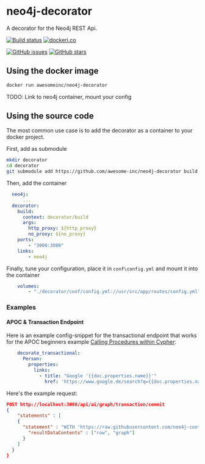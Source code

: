 # neo4j-decorator

A decorator for the Neo4j REST Api.

[![Build status](https://travis-ci.org/awesome-inc/neo4j-decorator.svg?branch=master)](https://travis-ci.org/awesome-inc/neo4j-decorator/)
[![dockeri.co](http://dockeri.co/image/awesomeinc/neo4j-decorator)](https://registry.hub.docker.com/awesomeinc/neo4j-decorator/)

[![GitHub issues](https://img.shields.io/github/issues/awesome-inc/neo4j-decorator.svg "GitHub issues")](https://github.com/awesome-inc/neo4j-decorator)
[![GitHub stars](https://img.shields.io/github/stars/awesome-inc/neo4j-decorator "GitHub stars")](https://github.com/awesome-inc/neo4j-decorator)

## Using the docker image

```bash
docker run awesomeinc/neo4j-decorator
```

TODO: Link to neo4j container, mount your config

## Using the source code

The most common use case is to add the decorator as a container to your docker project.

First, add as submodule

```bash
mkdir decorator
cd decorator
git submodule add https://github.com/awesome-inc/neo4j-decorator build
```

Then, add the container

```yml
  neo4j:
      ...
  decorator:
    build:
      context: decorator/build
      args:
        http_proxy: ${http_proxy}
        no_proxy: ${no_proxy}
    ports:
        - "3000:3000"
    links:
        - neo4j
```

Finally, tune your configuration, place it in `conf\config.yml` and mount it into the container

```yml
    volumes:
        - "./decorator/conf/config.yml://usr/src/app/routes/config.yml"
```

### Examples

#### APOC & Transaction Endpoint

Here is an example config-snippet for the transactional endpoint that works for the APOC beginners example [Calling Procedures within Cypher](https://neo4j-contrib.github.io/neo4j-apoc-procedures/#_calling_procedures_within_cypher):

```yml
    decorate_transactional:
      Person:
        properties:
          links:
            - title: "Google '{{doc.properties.name}}'"
              href: 'https://www.google.de/search?q={{doc.properties.name}}'
```

Here's the example request:

```json
POST http://localhost:3000/api/ai/graph/transaction/commit
{
    "statements" : [
    {
      "statement" : "WITH 'https://raw.githubusercontent.com/neo4j-contrib/neo4j-apoc-procedures/master/src/test/resources/person.json' AS url\nCALL apoc.load.json(url) YIELD value as person\nMERGE (p:Person {name:person.name})\nON CREATE SET p.age = person.age, p.children = size(person.children)\nRETURN p",
        "resultDataContents" : ["row", "graph"]
      }
    ]
  }
}
```
